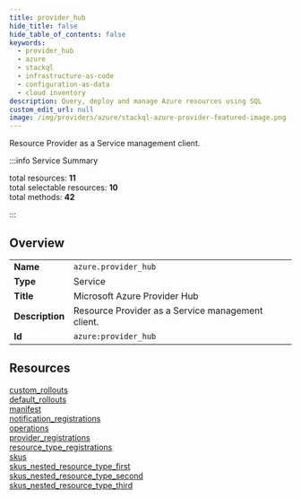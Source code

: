 ```yaml
---
title: provider_hub
hide_title: false
hide_table_of_contents: false
keywords:
  - provider_hub
  - azure
  - stackql
  - infrastructure-as-code
  - configuration-as-data
  - cloud inventory
description: Query, deploy and manage Azure resources using SQL
custom_edit_url: null
image: /img/providers/azure/stackql-azure-provider-featured-image.png
---
```


Resource Provider as a Service management client.  
    
:::info Service Summary

<div class="row">
<div class="providerDocColumn">
<span>total resources:&nbsp;<b>11</b></span><br />
<span>total selectable resources:&nbsp;<b>10</b></span><br />
<span>total methods:&nbsp;<b>42</b></span><br />
</div>
</div>

:::

## Overview
<table><tbody>
<tr><td><b>Name</b></td><td><code>azure.provider_hub</code></td></tr>
<tr><td><b>Type</b></td><td>Service</td></tr>
<tr><td><b>Title</b></td><td>Microsoft Azure Provider Hub</td></tr>
<tr><td><b>Description</b></td><td>Resource Provider as a Service management client.</td></tr>
<tr><td><b>Id</b></td><td><code>azure:provider_hub</code></td></tr>
</tbody></table>

## Resources
<div class="row">
<div class="providerDocColumn">
<a href="/providers/azure/provider_hub/custom_rollouts/">custom_rollouts</a><br />
<a href="/providers/azure/provider_hub/default_rollouts/">default_rollouts</a><br />
<a href="/providers/azure/provider_hub/manifest/">manifest</a><br />
<a href="/providers/azure/provider_hub/notification_registrations/">notification_registrations</a><br />
<a href="/providers/azure/provider_hub/operations/">operations</a><br />
<a href="/providers/azure/provider_hub/provider_registrations/">provider_registrations</a><br />
</div>
<div class="providerDocColumn">
<a href="/providers/azure/provider_hub/resource_type_registrations/">resource_type_registrations</a><br />
<a href="/providers/azure/provider_hub/skus/">skus</a><br />
<a href="/providers/azure/provider_hub/skus_nested_resource_type_first/">skus_nested_resource_type_first</a><br />
<a href="/providers/azure/provider_hub/skus_nested_resource_type_second/">skus_nested_resource_type_second</a><br />
<a href="/providers/azure/provider_hub/skus_nested_resource_type_third/">skus_nested_resource_type_third</a><br />
</div>
</div>
